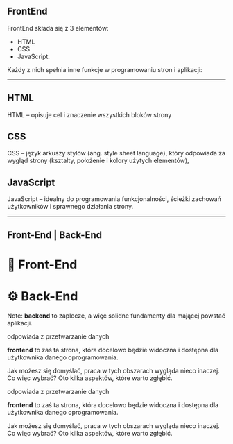 ## FrontEnd

FrontEnd składa się z 3 elementów:

- HTML
- CSS
- JavaScript.

Każdy z nich spełnia inne funkcje w programowaniu stron i aplikacji:

---

## HTML

HTML – opisuje cel i znaczenie wszystkich bloków strony

## CSS

CSS – język arkuszy stylów (ang. style sheet language), który odpowiada za wygląd strony (kształty, położenie i kolory użytych elementów),

## JavaScript

JavaScript – idealny do programowania funkcjonalności, ścieżki zachowań użytkowników i sprawnego działania strony.

---

## Front-End | Back-End

# 🎨 Front-End

# ⚙ Back-End

Note: **backend** to zaplecze, a więc solidne fundamenty dla mającej powstać aplikacji.

odpowiada z przetwarzanie danych

**frontend** to zaś ta strona, która docelowo będzie widoczna i dostępna dla użytkownika danego oprogramowania.

Jak możesz się domyślać, praca w tych obszarach wygląda nieco inaczej. Co więc wybrać? Oto kilka aspektów, które warto zgłębić.

odpowiada z przetwarzanie danych

**frontend** to zaś ta strona, która docelowo będzie widoczna i dostępna dla użytkownika danego oprogramowania.

Jak możesz się domyślać, praca w tych obszarach wygląda nieco inaczej. Co więc wybrać? Oto kilka aspektów, które warto zgłębić.
